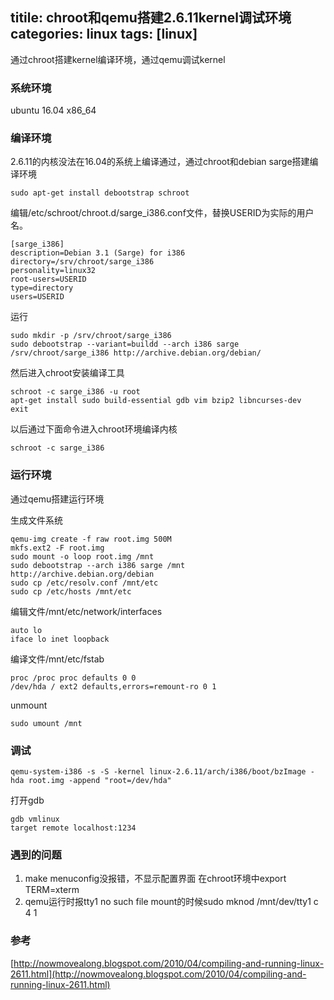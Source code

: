 titile: chroot和qemu搭建2.6.11kernel调试环境
categories: linux
tags: [linux]
---
通过chroot搭建kernel编译环境，通过qemu调试kernel

### 系统环境
ubuntu 16.04 x86_64

### 编译环境
2.6.11的内核没法在16.04的系统上编译通过，通过chroot和debian sarge搭建编译环境

	sudo apt-get install debootstrap schroot

编辑/etc/schroot/chroot.d/sarge_i386.conf文件，替换USERID为实际的用户名。

	[sarge_i386]
	description=Debian 3.1 (Sarge) for i386
	directory=/srv/chroot/sarge_i386
	personality=linux32
	root-users=USERID
	type=directory
	users=USERID

运行

	sudo mkdir -p /srv/chroot/sarge_i386
	sudo debootstrap --variant=buildd --arch i386 sarge /srv/chroot/sarge_i386 http://archive.debian.org/debian/

然后进入chroot安装编译工具

	schroot -c sarge_i386 -u root
	apt-get install sudo build-essential gdb vim bzip2 libncurses-dev
	exit

以后通过下面命令进入chroot环境编译内核

	schroot -c sarge_i386

### 运行环境
通过qemu搭建运行环境

生成文件系统

	qemu-img create -f raw root.img 500M
	mkfs.ext2 -F root.img
	sudo mount -o loop root.img /mnt
	sudo debootstrap --arch i386 sarge /mnt http://archive.debian.org/debian
	sudo cp /etc/resolv.conf /mnt/etc
	sudo cp /etc/hosts /mnt/etc
	
编辑文件/mnt/etc/network/interfaces

	auto lo
	iface lo inet loopback

编译文件/mnt/etc/fstab

	proc /proc proc defaults 0 0
	/dev/hda / ext2 defaults,errors=remount-ro 0 1

unmount

	sudo umount /mnt

### 调试
	qemu-system-i386 -s -S -kernel linux-2.6.11/arch/i386/boot/bzImage -hda root.img -append "root=/dev/hda"

打开gdb

	gdb vmlinux
	target remote localhost:1234

### 遇到的问题
1. make menuconfig没报错，不显示配置界面
在chroot环境中export TERM=xterm
2. 	qemu运行时报tty1 no such file
mount的时候sudo mknod /mnt/dev/tty1 c 4 1

### 参考
[http://nowmovealong.blogspot.com/2010/04/compiling-and-running-linux-2611.html](http://nowmovealong.blogspot.com/2010/04/compiling-and-running-linux-2611.html)
